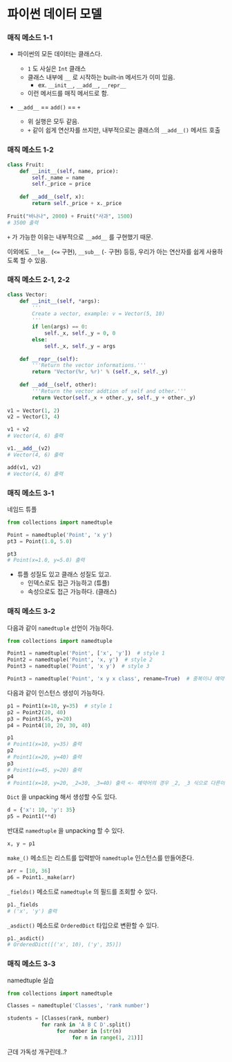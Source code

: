 # 파이썬 데이터 모델

### 매직 메소드 1-1

- 파이썬의 모든 데이터는 클래스다.
    -  `1` 도 사실은 `Int` 클래스
    - 클래스 내부에 `__` 로 시작하는 built-in 메서드가 이미 있음.
        - ex. `__init__`, `__add__`, `__repr__`
    - 이런 메서드를 매직 메서드로 함.

- `__add__` == `add()` == `+`
    - 위 실행은 모두 같음.
    - `+` 같이 쉽게 연산자를 쓰지만, 내부적으로는 클래스의 `__add__()` 메서드 호출



### 매직 메소드 1-2

```python
class Fruit:
    def __init__(self, name, price):
        self._name = name
        self._price = price
    
	def __add__(self, x):
        return self._price + x._price
    
Fruit("바나나", 2000) + Fruit("사과", 1500)
# 3500 출력
```

`+` 가 가능한 이유는 내부적으로 `__add__` 를 구현했기 때문.

이외에도 `__le__` (`<=` 구현), `__sub__` (`-` 구현) 등등, 우리가 아는 연산자를 쉽게 사용하도록 할 수 있음.



### 매직 메소드 2-1, 2-2

```python
class Vector:
    def __init__(self, *args):
        '''
        Create a vector, example: v = Vector(5, 10)
        '''
        if len(args) == 0:
            self._x, self._y = 0, 0
        else:
            self._x, self._y = args
            
    def __repr__(self):
        '''Return the vector informations.'''
        return 'Vector(%r, %r)' % (self._x, self._y)
    
    def __add__(self, other):
        '''Return the vector addtion of self and other.'''
        return Vector(self._x + other._y, self._y + other._y)
    
v1 = Vector(1, 2)
v2 = Vector(3, 4)

v1 + v2
# Vector(4, 6) 출력

v1.__add__(v2)
# Vector(4, 6) 출력

add(v1, v2)
# Vector(4, 6) 출력
```



### 매직 메소드 3-1

네임드 튜플 

```python
from collections import namedtuple

Point = namedtuple('Point', 'x y')
pt3 = Point(1.0, 5.0)

pt3
# Point(x=1.0, y=5.0) 출력
```

- 튜플 성질도 있고 클래스 성질도 있고.
    - 인덱스로도 접근 가능하고 (튜플)
    - 속성으로도 접근 가능하다. (클래스)



### 매직 메소드 3-2

다음과 같이 `namedtuple` 선언이 가능하다.

```python
from collections import namedtuple

Point1 = namedtuple('Point', ['x', 'y'])  # style 1
Point2 = namedtuple('Point', 'x, y')  # style 2
Point3 = namedtuple('Point', 'x y')  # style 3

Point3 = namedtuple('Point', 'x y x class', rename=True)  # 중복이나 예약어의 경우 rename=True 로 줘야함 (기본값은 False)
```

다음과 같이 인스턴스 생성이 가능하다.

```python
p1 = Point1(x=10, y=35)  # style 1
p2 = Point2(20, 40)
p3 = Point3(45, y=20)
p4 = Point4(10, 20, 30, 40)

p1
# Point1(x=10, y=35) 출력
p2
# Point1(x=20, y=40) 출력
p3
# Point1(x=45, y=20) 출력
p4
# Point1(x=10, y=20, _2=30, _3=40) 출력 <- 예약어의 경우 _2, _3 식으로 다른이름으로 저장됨.
```

`Dict` 을 unpacking 해서 생성할 수도 있다.

```python
d = {'x': 10, 'y': 35}
p5 = Point1(**d)
```

반대로 `namedtuple` 을 unpacking 할 수 있다.

```python
x, y = p1
```

 `make_()` 메소드는 리스트를 입력받아 `namedtuple` 인스턴스를 만들어준다.

```python
arr = [10, 36]
p6 = Point1._make(arr)
```

`_fields()` 메소드로 `namedtuple` 의 필드를 조회할 수 있다.

```python
p1._fields
# ('x', 'y') 출력
```

`_asdict()` 메소드로 `OrderedDict` 타입으로 변환할 수 있다.

```python
p1._asdict()
# OrderedDict([('x', 10), ('y', 35)])
```



### 매직 메소드 3-3

namedtuple 실습

```python
from collections import namedtuple

Classes = namedtuple('Classes', 'rank number')

students = [Classes(rank, number)
           for rank in 'A B C D'.split()
           		for number in [str(n)
                     for n in range(1, 21)]]
```

근데 가독성 개구린데..?